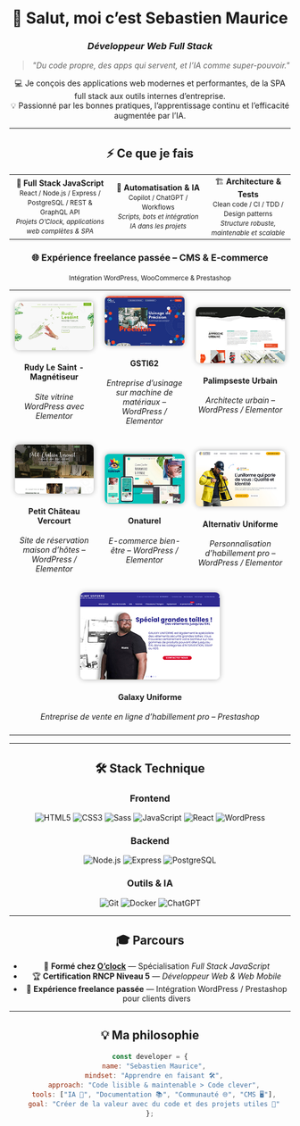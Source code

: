 <!-- 💻 Profil GitHub Pro - Sebastien Maurice -->
<!-- Inspiré du parcours O'clock / RNCP 37674 -->

<div align="center">

# 👋 Salut, moi c’est **Sebastien Maurice**
### *Développeur Web Full Stack*

> *"Du code propre, des apps qui servent, et l’IA comme super-pouvoir."*

💻 Je conçois des applications web modernes et performantes, de la SPA full stack aux outils internes d’entreprise.  
💡 Passionné par les bonnes pratiques, l’apprentissage continu et l’efficacité augmentée par l’IA.

---

## ⚡ Ce que je fais
</div>

<table align="center">
<tr>
<td align="center">
🎯 <b>Full Stack JavaScript</b><br>
<small>React / Node.js / Express / PostgreSQL / REST & GraphQL API</small><br>
<small><i>Projets O’Clock, applications web complètes & SPA</i></small>
</td>
<td align="center">
🤖 <b>Automatisation & IA</b><br>
<small>Copilot / ChatGPT / Workflows</small><br>
<small><i>Scripts, bots et intégration IA dans les projets</i></small>
</td>
<td align="center">
🏗️ <b>Architecture & Tests</b><br>
<small>Clean code / CI / TDD / Design patterns</small><br>
<small><i>Structure robuste, maintenable et scalable</i></small>
</td>
</tr>
</table>

<!-- Effet hover pour les images des sites réalisés -->
<style>
.site-image {
  border-radius: 8px;
  box-shadow: 0 0 10px rgba(0,0,0,0.3);
  transition: transform 0.3s ease, box-shadow 0.3s ease;
}
.site-image:hover {
  transform: scale(1.05);
  box-shadow: 0 10px 20px rgba(0,0,0,0.4);
}
</style>

<!-- Section secondaire CMS / E-commerce -->
<div align="center">
<h3>🌐 Expérience freelance passée – CMS & E-commerce</h3>
<small>Intégration WordPress, WooCommerce & Prestashop</small>
</div>

<table align="center" style="border-collapse: collapse;">
  <tr>
    <td align="center" style="padding: 10px;">
      <a href="https://rudylesaint-magnetiseur.com" target="_blank">
        <img src="https://raw.githubusercontent.com/sebastienmaurice/sebastienmaurice/main/rudylesaint.jpg" width="250" class="site-image">
      </a>
      <h4>Rudy Le Saint - Magnétiseur</h4>
      <p><i>Site vitrine WordPress avec Elementor</i></p>
    </td>
    <td align="center" style="padding: 10px;">
      <a href="https://gsti62.com/" target="_blank">
        <img src="https://raw.githubusercontent.com/sebastienmaurice/sebastienmaurice/main/gsti62.jpg" width="250" class="site-image">
      </a>
      <h4>GSTI62</h4>
      <p><i>Entreprise d’usinage sur machine de matériaux – WordPress / Elementor</i></p>
    </td>
    <td align="center" style="padding: 10px;">
      <a href="https://www.palimpseste-urbain.com/" target="_blank">
        <img src="https://raw.githubusercontent.com/sebastienmaurice/sebastienmaurice/main/palimpseste.jpg" width="250" class="site-image">
      </a>
      <h4>Palimpseste Urbain</h4>
      <p><i>Architecte urbain – WordPress / Elementor</i></p>
    </td>
  </tr>
  <tr>
    <td align="center" style="padding: 10px;">
      <a href="https://www.petitchateauvercourt.com/" target="_blank">
        <img src="https://raw.githubusercontent.com/sebastienmaurice/sebastienmaurice/main/petitchateauvercourt.jpg" width="250" class="site-image">
      </a>
      <h4>Petit Château Vercourt</h4>
      <p><i>Site de réservation maison d’hôtes – WordPress / Elementor</i></p>
    </td>
    <td align="center" style="padding: 10px;">
      <a href="https://onaturel.eu/" target="_blank">
        <img src="https://raw.githubusercontent.com/sebastienmaurice/sebastienmaurice/main/onaturel.jpg" width="250" class="site-image">
      </a>
      <h4>Onaturel</h4>
      <p><i>E-commerce bien-être – WordPress / Elementor</i></p>
    </td>
    <td align="center" style="padding: 10px;">
      <a href="https://alternativ-uniforme.fr/" target="_blank">
        <img src="https://raw.githubusercontent.com/sebastienmaurice/sebastienmaurice/main/alternativ.jpg" width="250" class="site-image">
      </a>
      <h4>Alternativ Uniforme</h4>
      <p><i>Personnalisation d’habillement pro – WordPress / Elementor</i></p>
    </td>
  </tr>
  <tr>
    <td colspan="3" align="center" style="padding: 10px;">
      <a href="https://www.galaxy-uniforme.com/" target="_blank">
        <img src="https://raw.githubusercontent.com/sebastienmaurice/sebastienmaurice/main/galaxy.jpg" width="250" class="site-image">
      </a>
      <h4>Galaxy Uniforme</h4>
      <p><i>Entreprise de vente en ligne d’habillement pro – Prestashop</i></p>
    </td>
  </tr>
</table>

---

<div align="center">

## 🛠️ Stack Technique

### Frontend
![HTML5](https://img.shields.io/badge/-HTML5-E34F26?logo=html5&logoColor=white)
![CSS3](https://img.shields.io/badge/-CSS3-1572B6?logo=css3&logoColor=white)
![Sass](https://img.shields.io/badge/-Sass-CC6699?logo=sass&logoColor=white)
![JavaScript](https://img.shields.io/badge/-JavaScript-F7DF1E?logo=javascript&logoColor=black)
![React](https://img.shields.io/badge/-React-61DAFB?logo=react&logoColor=black)
![WordPress](https://img.shields.io/badge/-WordPress-21759B?logo=wordpress&logoColor=white)

### Backend
![Node.js](https://img.shields.io/badge/-Node.js-339933?logo=node.js&logoColor=white)
![Express](https://img.shields.io/badge/-Express-000000?logo=express&logoColor=white)
![PostgreSQL](https://img.shields.io/badge/-PostgreSQL-4169E1?logo=postgresql&logoColor=white)

### Outils & IA
![Git](https://img.shields.io/badge/-Git-F05032?logo=git&logoColor=white)
![Docker](https://img.shields.io/badge/-Docker-2496ED?logo=docker&logoColor=white)
![ChatGPT](https://img.shields.io/badge/-ChatGPT-74aa9c?logo=openai&logoColor=white)

---

<div align="center">

## 🎓 Parcours
</div>

- 🧭 **Formé chez [O’clock](https://oclock.io)** — Spécialisation *Full Stack JavaScript*  
- 🏆 **Certification RNCP Niveau 5** — *Développeur Web & Web Mobile*  
- 💼 **Expérience freelance passée** — Intégration WordPress / Prestashop pour clients divers

---

<div align="center">

## 💡 Ma philosophie
</div>

```js
const developer = {
  name: "Sebastien Maurice",
  mindset: "Apprendre en faisant 🛠️",
  approach: "Code lisible & maintenable > Code clever",
  tools: ["IA 🤖", "Documentation 📚", "Communauté 🌐", "CMS 🖥️"],
  goal: "Créer de la valeur avec du code et des projets utiles 🚀"
};

